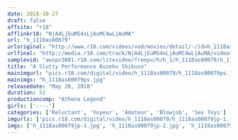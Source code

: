 ```yaml
---
date: 2018-10-27
draft: false
affsite: "r18"
afflinkr18: "NjA4LjEuMS4xLjAuMC4wLjAuMA"
url: "h_1118as00079"
urloriginal: "http://www.r18.com/videos/vod/movies/detail/-/id=h_1118as00079"
urlfinal: "http://media.r18.com/track/NjA4LjEuMS4xLjAuMC4wLjAuMA/videos/vod/movies/detail/-/id=h_1118as00079"
samplevid: "awspv3001.r18.com/litevideo/freepv/h/h_1/h_1118as00079/h_1118as00079_dmb_s.mp4"
title: "A Slutty Performance Kuzeku Shikuso"
mainimgurl: "pics.r18.com/digital/video/h_1118as00079/h_1118as00079ps.jpg"
mainimgs: "h_1118as00079ps.jpg"
releasedate: "May 20, 2018"
duration: 52
productioncomp: "Athena Legend"
girls: ['----']
categories: ['Reluctant', 'Voyeur', 'Amateur', 'Blowjob', 'Sex Toys']
imgurls: ['pics.r18.com/digital/video/h_1118as00079/h_1118as00079jp-1.jpg', 'pics.r18.com/digital/video/h_1118as00079/h_1118as00079jp-2.jpg', 'pics.r18.com/digital/video/h_1118as00079/h_1118as00079jp-3.jpg', 'pics.r18.com/digital/video/h_1118as00079/h_1118as00079jp-4.jpg', 'pics.r18.com/digital/video/h_1118as00079/h_1118as00079jp-5.jpg', 'pics.r18.com/digital/video/h_1118as00079/h_1118as00079jp-6.jpg', 'pics.r18.com/digital/video/h_1118as00079/h_1118as00079jp-7.jpg', 'pics.r18.com/digital/video/h_1118as00079/h_1118as00079jp-8.jpg', 'pics.r18.com/digital/video/h_1118as00079/h_1118as00079jp-9.jpg', 'pics.r18.com/digital/video/h_1118as00079/h_1118as00079jp-10.jpg', 'pics.r18.com/digital/video/h_1118as00079/h_1118as00079jp-11.jpg', 'pics.r18.com/digital/video/h_1118as00079/h_1118as00079jp-12.jpg', 'pics.r18.com/digital/video/h_1118as00079/h_1118as00079jp-13.jpg', 'pics.r18.com/digital/video/h_1118as00079/h_1118as00079jp-14.jpg', 'pics.r18.com/digital/video/h_1118as00079/h_1118as00079jp-15.jpg', 'pics.r18.com/digital/video/h_1118as00079/h_1118as00079jp-16.jpg', 'pics.r18.com/digital/video/h_1118as00079/h_1118as00079jp-17.jpg', 'pics.r18.com/digital/video/h_1118as00079/h_1118as00079jp-18.jpg', 'pics.r18.com/digital/video/h_1118as00079/h_1118as00079jp-19.jpg', 'pics.r18.com/digital/video/h_1118as00079/h_1118as00079jp-20.jpg']
imgs: ['h_1118as00079jp-1.jpg', 'h_1118as00079jp-2.jpg', 'h_1118as00079jp-3.jpg', 'h_1118as00079jp-4.jpg', 'h_1118as00079jp-5.jpg', 'h_1118as00079jp-6.jpg', 'h_1118as00079jp-7.jpg', 'h_1118as00079jp-8.jpg', 'h_1118as00079jp-9.jpg', 'h_1118as00079jp-10.jpg', 'h_1118as00079jp-11.jpg', 'h_1118as00079jp-12.jpg', 'h_1118as00079jp-13.jpg', 'h_1118as00079jp-14.jpg', 'h_1118as00079jp-15.jpg', 'h_1118as00079jp-16.jpg', 'h_1118as00079jp-17.jpg', 'h_1118as00079jp-18.jpg', 'h_1118as00079jp-19.jpg', 'h_1118as00079jp-20.jpg']
---
```

